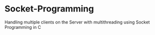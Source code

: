 # Socket-Programming
Handling multiple clients on the Server with multithreading using Socket Programming in C 
